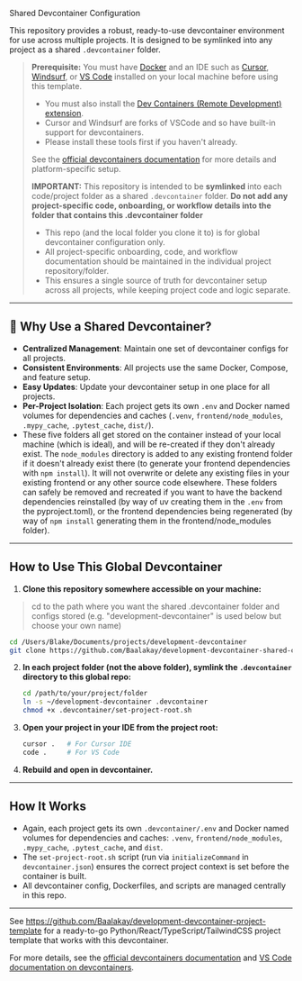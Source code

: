 Shared Devcontainer Configuration

This repository provides a robust, ready-to-use devcontainer environment for use across multiple projects. It is designed to be symlinked into any project as a shared `.devcontainer` folder. 

> **Prerequisite:**
> You must have [Docker](https://www.docker.com/products/docker-desktop/) and an IDE such as [Cursor](https://www.cursor.so/), [Windsurf](https://windsurf.ai/), or [VS Code](https://code.visualstudio.com/) installed on your local machine before using this template. 
> - You must also install the [Dev Containers (Remote Development) extension](https://marketplace.visualstudio.com/items?itemName=ms-vscode-remote.remote-containers).
> - Cursor and Windsurf are forks of VSCode and so have built-in support for devcontainers.
> - Please install these tools first if you haven't already.
>
> See the [official devcontainers documentation](https://code.visualstudio.com/docs/devcontainers/containers) for more details and platform-specific setup.
>
> **IMPORTANT:**
> This repository is intended to be **symlinked** into each code/project folder as a shared `.devcontainer` folder. **Do not add any project-specific code, onboarding, or workflow details into the folder that contains this .devcontainer folder**
> - This repo (and the local folder you clone it to) is for global devcontainer configuration only.
> - All project-specific onboarding, code, and workflow documentation should be maintained in the individual project repository/folder.
> - This ensures a single source of truth for devcontainer setup across all projects, while keeping project code and logic separate.

---

## 🧩 Why Use a Shared Devcontainer?

- **Centralized Management**: Maintain one set of devcontainer configs for all projects.
- **Consistent Environments**: All projects use the same Docker, Compose, and feature setup.
- **Easy Updates**: Update your devcontainer setup in one place for all projects.
- **Per-Project Isolation**: Each project gets its own `.env` and Docker named volumes for dependencies and caches (`.venv`, `frontend/node_modules`, `.mypy_cache`, `.pytest_cache`, `dist/`).
- These five folders all get stored on the container instead of your local machine (which is ideal), and will be re-created if they don't already exist. The `node_modules` directory is added to any existing frontend folder if it doesn't already exist there (to generate your frontend dependencies with `npm install`). It will not overwrite or delete any existing files in your existing frontend or any other source code elsewhere. These folders can safely be removed and recreated if you want to have the backend dependencies reinstalled (by way of uv creating them in the `.env` from the pyproject.toml), or the frontend dependencies being regenerated (by way of `npm install` generating them in the frontend/node_modules folder).

---

## How to Use This Global Devcontainer

1. **Clone this repository somewhere accessible on your machine:**
> cd to the path where you want the shared .devcontainer folder and configs stored (e.g. "development-devcontainer" is used below but choose your own name)
   ```sh
   cd /Users/Blake/Documents/projects/development-devcontainer
   git clone https://github.com/Baalakay/development-devcontainer-shared-config-template .devcontainer
   ```
2. **In each project folder (not the above folder), symlink the `.devcontainer` directory to this global repo:**
   ```sh
   cd /path/to/your/project/folder
   ln -s ~/development-devcontainer .devcontainer
   chmod +x .devcontainer/set-project-root.sh
   ```
3. **Open your project in your IDE from the project root:**
   ```sh
   cursor .   # For Cursor IDE
   code .     # For VS Code
   ```
4. **Rebuild and open in devcontainer.**

---

## How It Works
- Again, each project gets its own `.devcontainer/.env` and Docker named volumes for dependencies and caches: `.venv`, `frontend/node_modules`, `.mypy_cache`, `.pytest_cache`, and `dist`.
- The `set-project-root.sh` script (run via `initializeCommand` in `devcontainer.json`) ensures the correct project context is set before the container is built.
- All devcontainer config, Dockerfiles, and scripts are managed centrally in this repo.

---

See https://github.com/Baalakay/development-devcontainer-project-template for a ready-to-go Python/React/TypeScript/TailwindCSS project template that works with this devcontainer.

For more details, see the [official devcontainers documentation](https://containers.dev/) and [VS Code documentation on devcontainers](https://code.visualstudio.com/docs/devcontainers/containers). 
